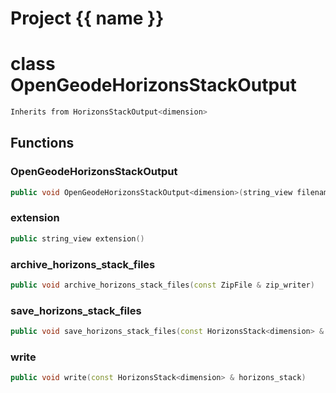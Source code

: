 <script setup>
import {useRoute} from 'vitepress'
const {path} = useRoute()
const tokens = path.split('/')
const words = tokens[2].split('-');
for (let i = 0; i < words.length; i++) {
    words[i] = words[i].charAt(0).toUpperCase() + words[i].slice(1);
    words[i] = words[i].replace('geode', 'Geode')
}
const name = words.join('-');
</script>
# Project {{ name }}

# class OpenGeodeHorizonsStackOutput


```cpp
Inherits from HorizonsStackOutput<dimension>
```



## Functions

### OpenGeodeHorizonsStackOutput

```cpp
public void OpenGeodeHorizonsStackOutput<dimension>(string_view filename)
```


### extension

```cpp
public string_view extension()
```


### archive_horizons_stack_files

```cpp
public void archive_horizons_stack_files(const ZipFile & zip_writer)
```


### save_horizons_stack_files

```cpp
public void save_horizons_stack_files(const HorizonsStack<dimension> & horizons_stack, string_view directory)
```


### write

```cpp
public void write(const HorizonsStack<dimension> & horizons_stack)
```




